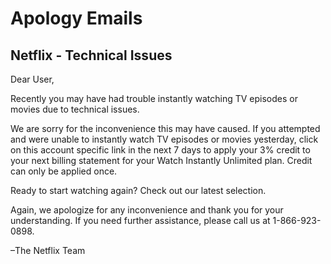 # Apology Emails

## Netflix - Technical Issues

Dear User,

Recently you may have had trouble instantly watching TV episodes or movies due to technical issues.

We are sorry for the inconvenience this may have caused. If you attempted and were unable to instantly watch TV episodes or movies yesterday, click on this account specific link in the next 7 days to apply your 3% credit to your next billing statement for your Watch Instantly Unlimited plan. Credit can only be applied once.

Ready to start watching again? Check out our latest selection.

Again, we apologize for any inconvenience and thank you for your understanding. If you need further assistance, please call us at 1-866-923-0898.

–The Netflix Team
